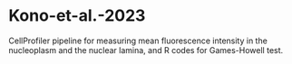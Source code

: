 # Kono-et-al.-2023
CellProfiler pipeline for measuring mean fluorescence intensity in the nucleoplasm and the nuclear lamina, and R codes for Games-Howell test.
